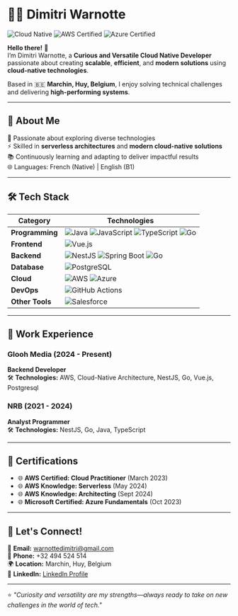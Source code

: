 # 👨‍💻 Dimitri Warnotte 

![Cloud Native](https://img.shields.io/badge/Cloud%20Native-%F0%9F%8C%AC-blue) 
![AWS Certified](https://img.shields.io/badge/AWS-Certified-brightgreen)
![Azure Certified](https://img.shields.io/badge/Azure-Fundamentals-blue)

**Hello there!** 👋  
I’m Dimitri Warnotte, a **Curious and Versatile Cloud Native Developer** passionate about creating **scalable**, **efficient**, and **modern solutions** using **cloud-native technologies**. 

Based in 🇧🇪 **Marchin, Huy, Belgium**, I enjoy solving technical challenges and delivering **high-performing systems**.

---

## 🌟 **About Me**
🔧 Passionate about exploring diverse technologies  
⚡ Skilled in **serverless architectures** and **modern cloud-native solutions**  
📚 Continuously learning and adapting to deliver impactful results  
🌐 Languages: French (Native) | English (B1)

---

## 🛠️ **Tech Stack**

| **Category**       | **Technologies**                                                                                                                                 |
|--------------------|-------------------------------------------------------------------------------------------------------------------------------------------------|
| **Programming**    | ![Java](https://img.shields.io/badge/-Java-007396?logo=java&logoColor=white) ![JavaScript](https://img.shields.io/badge/-JavaScript-F7DF1E?logo=javascript&logoColor=black) ![TypeScript](https://img.shields.io/badge/-TypeScript-007ACC?logo=typescript&logoColor=white) ![Go](https://img.shields.io/badge/-Go-00ADD8?logo=go&logoColor=white) |
| **Frontend**       | ![Vue.js](https://img.shields.io/badge/-Vue.js-4FC08D?logo=vue.js&logoColor=white)                                                              |
| **Backend**        | ![NestJS](https://img.shields.io/badge/-NestJS-E0234E?logo=nestjs&logoColor=white) ![Spring Boot](https://img.shields.io/badge/-Spring%20Boot-6DB33F?logo=spring-boot&logoColor=white) ![Go](https://img.shields.io/badge/-Go-00ADD8?logo=go&logoColor=white) |
| **Database**       | ![PostgreSQL](https://img.shields.io/badge/-PostgreSQL-336791?logo=postgresql&logoColor=white)                                                  |
| **Cloud**          | ![AWS](https://img.shields.io/badge/-AWS-FF9900?logo=amazon-aws&logoColor=white) ![Azure](https://img.shields.io/badge/-Azure-0078D4?logo=microsoft-azure&logoColor=white) |
| **DevOps**         | ![GitHub Actions](https://img.shields.io/badge/-GitHub%20Actions-2088FF?logo=github-actions&logoColor=white)                                    |
| **Other Tools**    | ![Salesforce](https://img.shields.io/badge/-Salesforce-00A1E0?logo=salesforce&logoColor=white)                                                        |

---

## 💼 **Work Experience**

### Glooh Media (2024 - Present)  
**Backend Developer**  
🛠️ **Technologies:** AWS, Cloud-Native Architecture, NestJS, Go, Vue.js, Postgresql  

### NRB (2021 - 2024)  
**Analyst Programmer**  
🛠️ **Technologies:** NestJS, Go, Java, TypeScript

---

## 🏅 **Certifications**

- 🌐 **AWS Certified: Cloud Practitioner** (March 2023)  
- 🌐 **AWS Knowledge: Serverless** (May 2024)  
- 🌐 **AWS Knowledge: Architecting** (Sept 2024)  
- 🌐 **Microsoft Certified: Azure Fundamentals** (Oct 2023)

---

## 🌟 **Let's Connect!**

📧 **Email:** [warnottedimitri@gmail.com](mailto:warnottedimitri@gmail.com)  
📱 **Phone:** +32 494 524 514  
🌍 **Location:** Marchin, Huy, Belgium  
💼 **LinkedIn:** [LinkedIn Profile](#)  

---

⭐️ _"Curiosity and versatility are my strengths—always ready to take on new challenges in the world of tech."_  
